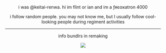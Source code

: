 

<p align="center">
i was @keitai-renwa. hi im flint or ian and im a ƒяєαкatron 4000
</p>

</p>
<p align="center">
i follow random people. you may not know me, but I usually follow cool-looking people during regiment activities
</p>

***

<p align="center">info bundlrs in remaking
</p>

<p align="center">
<img src="https://files.catbox.moe/dbkvxh.png" />
</p>
